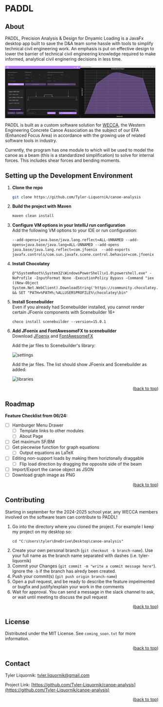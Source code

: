 # PADDL

## About
PADDL, Precision Analysis & Design for Dnyamic Loading is a JavaFx desktop app built to save the D&A team some hassle with tools to simplify technical civil engineering work. An emphasis is put on effective design to lower the barrier of technical civil engineering knowledge required to make informed, analytical civil enginering decisions in less time.

<div style="display: flex; flex-direction: row;">
    <img src="images/UI.png" alt="UI" style="width: 49%;" />
    <img src="images/graph.png" alt="graph" style="width: 49%;" />
</div>

PADDL is built as a custom software solution for [WECCA](https://wecca.org/), the Western Engineering Concrete Canoe Association as the subject of our EFA (Enhanced Focus Area) in accordance with the growing use of related software tools in industry.

Currently, the program has one module to which will be used to model the canoe as a beam (this is a standardized simplification) to solve for internal forces. This includes shear forces and bending moments.

## Setting up the Development Environment

1. <b>Clone the repo</b>
   ```sh
   git clone https://github.com/Tyler-Liquornik/canoe-analysis
   ```
2. <b>Build the project with Maven</b>
   ```sh
   maven clean install
   ```
3. <b>Configure VM options in your IntelliJ run configuration</b><br/>
   Add the following VM options to your IDE or run configuration:
   ```
   --add-opens=java.base/java.lang.reflect=ALL-UNNAMED --add-opens=java.base/java.lang=ALL-UNNAMED --add-opens java.base/java.lang.reflect=com.jfoenix  --add-exports javafx.controls/com.sun.javafx.scene.control.behavior=com.jfoenix
   ```
4. <b>Install Chocolatey</b>
    ```
    @"%SystemRoot%\System32\WindowsPowerShell\v1.0\powershell.exe" -NoProfile -InputFormat None -ExecutionPolicy Bypass -Command "iex ((New-Object System.Net.WebClient).DownloadString('https://community.chocolatey.org/install.ps1'))" && SET "PATH=%PATH%;%ALLUSERSPROFILE%\chocolatey\bin"
    ```
5. <b>Install Scenebuilder</b> <br/>
   Even if you already had Scenebuilder installed, you cannot render certain JFoenix components with Scenebuilder 16+
   ```
   choco install scenebuilder --version=15.0.1
6. <b>Add JFoenix and FontAwesomeFX to scenebuilder</b><br/>
   Download [JFoenix](https://jar-download.com/artifacts/com.jfoenix/jfoenix/9.0.10/source-code) and [FontAwesomeFX](https://jar-download.com/artifacts/de.jensd/fontawesomefx/8.2/source-code)

   Add the jar files to Scenebuilder's library:

   ![settings](images/settings.png)

   Add the jar files. The list should show JFoenix and Scenebuilder as added:

   ![libraries](images/libraries.png)

<p align="right">(<a href="#readme-top">back to top</a>)</p>

## Roadmap

<b>Feature Checklist from 06/24:</b>

- [ ] Hamburger Menu Drawer
    - [ ] Template links to other modules
    - [ ] About Page
- [ ] Get maximum SF/BM
- [ ] Get piecewise function for graph equations
    - [ ] Output equations as LaTeX
- [ ] Editing non-support loads by making them horiztonally draggable
    - [ ] Flip load direction by dragging the opposite side of the beam
- [ ] Import/Export the canoe object as JSON
- [ ] Download graph image as PNG

<p align="right">(<a href="#readme-top">back to top</a>)</p>



<!-- CONTRIBUTING -->
## Contributing
Starting in september for the 2024-2025 school year, any WECCA members involved on the software team can contribute to PADDL!

1. Go into the directory where you cloned the project. For example I keep my project on my desktop so: <br/>
   ```
   cd "C:\Users\tyler\OneDrive\Desktop\canoe-analysis"
   ```
2. Create your own personal branch (`git checkout -b branch-name`). Use your full name as the branch name separated with dashes (i.e. tyler-liquornik)
3. Commit your Changes (`git commit -m "write a commit message here"`). Ignore the `-b` if the branch has alredy been created.
4. Push your commit(s) (`git push origin branch-name`)
5. Open a pull request, and be ready to describe the feature impelmented or bugfix and justify/explain your work in the comments
6. Wait for approval. You can send a message in the slack channel to ask, or wait until meeting to discuss the pull request

<p align="right">(<a href="#readme-top">back to top</a>)</p>

<!-- LICENSE -->
## License

Distributed under the MIT License. See `coming_soon.txt` for more information.

<p align="right">(<a href="#readme-top">back to top</a>)</p>

<!-- CONTACT -->
## Contact

Tyler Liquornik: tyler.liquornik@gmail.com

Project Link: [https://github.com/Tyler-Liquornik/canoe-analysis](https://github.com/Tyler-Liquornik/canoe-analysis)

<p align="right">(<a href="#readme-top">back to top</a>)</p>

<!-- MARKDOWN LINKS & IMAGES -->
<!-- https://www.markdownguide.org/basic-syntax/#reference-style-links -->
<!-- [contributors-shield]: https://img.shields.io/github/contributors/othneildrew/Best-README-Template.svg?style=for-the-badge
[contributors-url]: https://github.com/othneildrew/Best-README-Template/graphs/contributors
[forks-shield]: https://img.shields.io/github/forks/othneildrew/Best-README-Template.svg?style=for-the-badge
[forks-url]: https://github.com/othneildrew/Best-README-Template/network/members
[stars-shield]: https://img.shields.io/github/stars/othneildrew/Best-README-Template.svg?style=for-the-badge
[stars-url]: https://github.com/othneildrew/Best-README-Template/stargazers
[issues-shield]: https://img.shields.io/github/issues/othneildrew/Best-README-Template.svg?style=for-the-badge
[issues-url]: https://github.com/othneildrew/Best-README-Template/issues
[license-shield]: https://img.shields.io/github/license/othneildrew/Best-README-Template.svg?style=for-the-badge
[license-url]: https://github.com/othneildrew/Best-README-Template/blob/master/LICENSE.txt
[linkedin-shield]: https://img.shields.io/badge/-LinkedIn-black.svg?style=for-the-badge&logo=linkedin&colorB=555
[linkedin-url]: https://linkedin.com/in/othneildrew
[product-screenshot]: images/screenshot.png -->
